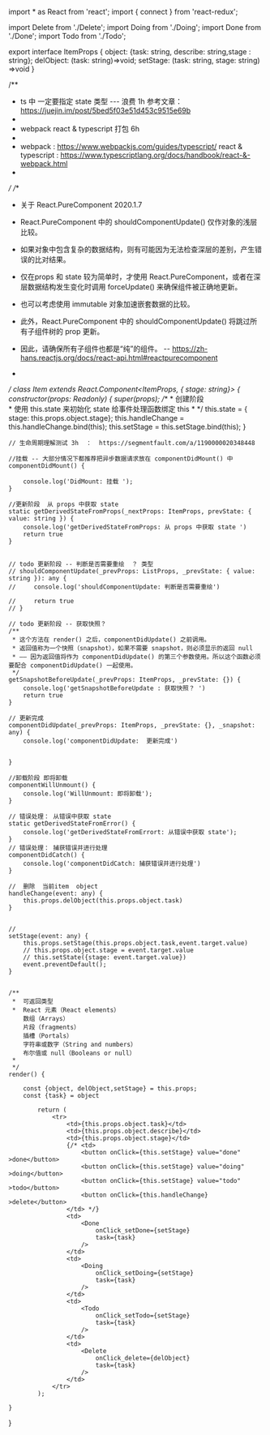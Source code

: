import * as React from 'react';
import { connect } from 'react-redux';

import Delete from './Delete';
import Doing from './Doing';
import Done from './Done';
import Todo from './Todo';

export interface ItemProps {
    object: {task: string, describe: string,stage : string};
    delObject:  (task: string)=>void;
    setStage: (task: string, stage: string) =>void
}

/**
 * ts 中 一定要指定 state 类型     --- 浪费 1h  参考文章： https://juejin.im/post/5bed5f03e51d453c9515e69b
 * 
 * webpack  react & typescript  打包  6h  
 * 
 * webpack :  https://www.webpackjs.com/guides/typescript/
   react & typescript : https://www.typescriptlang.org/docs/handbook/react-&-webpack.html
 * 
 */
/**
 * 关于 React.PureComponent  2020.1.7
 * React.PureComponent 中的 shouldComponentUpdate() 仅作对象的浅层比较。
 * 如果对象中包含复杂的数据结构，则有可能因为无法检查深层的差别，产生错误的比对结果。
 * 仅在props 和 state 较为简单时，才使用 React.PureComponent，或者在深层数据结构发生变化时调用 forceUpdate() 来确保组件被正确地更新。
 * 也可以考虑使用 immutable 对象加速嵌套数据的比较。
 * 此外，React.PureComponent 中的 shouldComponentUpdate() 将跳过所有子组件树的 prop 更新。
 * 因此，请确保所有子组件也都是“纯”的组件。   -- https://zh-hans.reactjs.org/docs/react-api.html#reactpurecomponent

 * 
 */
 class Item extends React.Component<ItemProps, { stage: string}> {
    constructor(props: Readonly<ItemProps>) {
        super(props);
        /**
         *  创建阶段  
         *  使用 this.state 来初始化 state
            给事件处理函数绑定 this
         *  */
        this.state = { stage: this.props.object.stage};
        this.handleChange = this.handleChange.bind(this);
        this.setStage = this.setStage.bind(this);
    }

    // 生命周期理解测试 3h  ：  https://segmentfault.com/a/1190000020348448

    //挂载 -- 大部分情况下都推荐把异步数据请求放在 componentDidMount() 中
    componentDidMount() {

        console.log('DidMount: 挂载 ');
    }

    //更新阶段  从 props 中获取 state  
    static getDerivedStateFromProps(_nextProps: ItemProps, prevState: { value: string }) {
        console.log('getDerivedStateFromProps: 从 props 中获取 state ')
        return true
    }


    // todo 更新阶段 -- 判断是否需要重绘  ？ 类型
    // shouldComponentUpdate(_prevProps: ListProps, _prevState: { value: string }): any {
    //     console.log('shouldComponentUpdate: 判断是否需要重绘')

    //     return true
    // }

    // todo 更新阶段 -- 获取快照？
    /**
     * 这个方法在 render() 之后，componentDidUpdate() 之前调用。
     * 返回值称为一个快照（snapshot），如果不需要 snapshot，则必须显示的返回 null 
     * —— 因为返回值将作为 componentDidUpdate() 的第三个参数使用。所以这个函数必须要配合 componentDidUpdate() 一起使用。
     */
    getSnapshotBeforeUpdate(_prevProps: ItemProps, _prevState: {}) {
        console.log('getSnapshotBeforeUpdate : 获取快照？ ')
        return true
    }

    // 更新完成
    componentDidUpdate(_prevProps: ItemProps, _prevState: {}, _snapshot: any) {
        console.log('componentDidUpdate:  更新完成')
    
     
    }

    //卸载阶段 即将卸载
    componentWillUnmount() {
        console.log('WillUnmount: 即将卸载');
    }

    // 错误处理： 从错误中获取 state
    static getDerivedStateFromError() {
        console.log('getDerivedStateFromErrort: 从错误中获取 state');
    }
    // 错误处理： 捕获错误并进行处理
    componentDidCatch() {
        console.log('componentDidCatch: 捕获错误并进行处理')
    }

    //  删除  当前item  object
    handleChange(event: any) {
        this.props.delObject(this.props.object.task)
    }


    // 
    setStage(event: any) {
        this.props.setStage(this.props.object.task,event.target.value)    
        // this.props.object.stage = event.target.value
        // this.setState({stage: event.target.value}) 
        event.preventDefault();
    }


    /**
     *  可返回类型
     *  React 元素（React elements）
        数组（Arrays）
        片段（fragments）
        插槽（Portals）
        字符串或数字（String and numbers）
        布尔值或 null（Booleans or null）
     * 
     */
    render() {

        const {object, delObject,setStage} = this.props;
        const {task} = object
     
            return (
                <tr>
                    <td>{this.props.object.task}</td>
                    <td>{this.props.object.describe}</td>
                    <td>{this.props.object.stage}</td>
                    {/* <td>
                        <button onClick={this.setStage} value="done" >done</button>
                        <button onClick={this.setStage} value="doing" >doing</button>
                        <button onClick={this.setStage} value="todo" >todo</button>
                        <button onClick={this.handleChange} >delete</button>
                    </td> */}
                    <td>
                        <Done
                            onClick_setDone={setStage}
                            task={task}
                        />       
                    </td>
                    <td>
                        <Doing
                            onClick_setDoing={setStage}
                            task={task}
                        />
                    </td>
                    <td>
                        <Todo
                            onClick_setTodo={setStage}
                            task={task}
                        />
                    </td>
                    <td>
                        <Delete
                            onClick_delete={delObject}
                            task={task}
                        />  
                    </td>               
                </tr>
            );
     
    }
}

